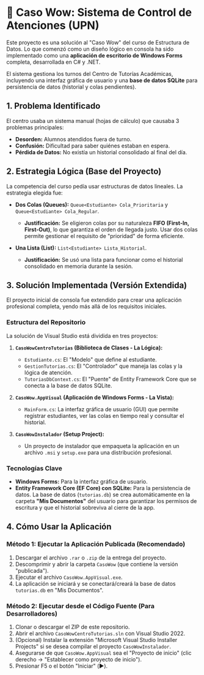 # 🚀 Caso Wow: Sistema de Control de Atenciones (UPN)

Este proyecto es una solución al "Caso Wow" del curso de Estructura de Datos. Lo que comenzó como un diseño lógico en consola ha sido implementado como una **aplicación de escritorio de Windows Forms** completa, desarrollada en C# y .NET.

El sistema gestiona los turnos del Centro de Tutorías Académicas, incluyendo una interfaz gráfica de usuario y una **base de datos SQLite** para persistencia de datos (historial y colas pendientes).

## 1. Problema Identificado

El centro usaba un sistema manual (hojas de cálculo) que causaba 3 problemas principales:
* **Desorden:** Alumnos atendidos fuera de turno.
* **Confusión:** Dificultad para saber quiénes estaban en espera.
* **Pérdida de Datos:** No existía un historial consolidado al final del día.

## 2. Estrategia Lógica (Base del Proyecto)

La competencia del curso pedía usar estructuras de datos lineales. La estrategia elegida fue:

* **Dos Colas (Queues):** `Queue<Estudiante> Cola_Prioritaria` y `Queue<Estudiante> Cola_Regular`.
    * **Justificación:** Se eligieron colas por su naturaleza **FIFO (First-In, First-Out)**, lo que garantiza el orden de llegada justo. Usar dos colas permite gestionar el requisito de "prioridad" de forma eficiente.

* **Una Lista (List):** `List<Estudiante> Lista_Historial`.
    * **Justificación:** Se usó una lista para funcionar como el historial consolidado en memoria durante la sesión.

## 3. Solución Implementada (Versión Extendida)

El proyecto inicial de consola fue extendido para crear una aplicación profesional completa, yendo más allá de los requisitos iniciales.

### Estructura del Repositorio

La solución de Visual Studio está dividida en tres proyectos:

1.  **`CasoWowCentroTutorias` (Biblioteca de Clases - La Lógica):**
    * `Estudiante.cs`: El "Modelo" que define al estudiante.
    * `GestionTutorias.cs`: El "Controlador" que maneja las colas y la lógica de atención.
    * `TutoriasDbContext.cs`: El "Puente" de Entity Framework Core que se conecta a la base de datos SQLite.

2.  **`CasoWow.AppVisual` (Aplicación de Windows Forms - La Vista):**
    * `MainForm.cs`: La interfaz gráfica de usuario (GUI) que permite registrar estudiantes, ver las colas en tiempo real y consultar el historial.

3.  **`CasoWowInstalador` (Setup Project):**
    * Un proyecto de instalador que empaqueta la aplicación en un archivo `.msi` y `setup.exe` para una distribución profesional.

### Tecnologías Clave

* **Windows Forms:** Para la interfaz gráfica de usuario.
* **Entity Framework Core (EF Core) con SQLite:** Para la persistencia de datos. La base de datos (`tutorias.db`) se crea automáticamente en la carpeta **"Mis Documentos"** del usuario para garantizar los permisos de escritura y que el historial sobreviva al cierre de la app.

## 4. Cómo Usar la Aplicación

### Método 1: Ejecutar la Aplicación Publicada (Recomendado)

1.  Descargar el archivo `.rar` o `.zip` de la entrega del proyecto.
2.  Descomprimir y abrir la carpeta `CasoWow` (que contiene la versión "publicada").
3.  Ejecutar el archivo `CasoWow.AppVisual.exe`.
4.  La aplicación se iniciará y se conectará/creará la base de datos `tutorias.db` en "Mis Documentos".

### Método 2: Ejecutar desde el Código Fuente (Para Desarrolladores)

1.  Clonar o descargar el ZIP de este repositorio.
2.  Abrir el archivo `CasoWowCentroTutorias.sln` con Visual Studio 2022.
3.  (Opcional) Instalar la extensión "Microsoft Visual Studio Installer Projects" si se desea compilar el proyecto `CasoWowInstalador`.
4.  Asegurarse de que `CasoWow.AppVisual` sea el "Proyecto de inicio" (clic derecho -> "Establecer como proyecto de inicio").
5.  Presionar F5 o el botón "Iniciar" (▶️).
